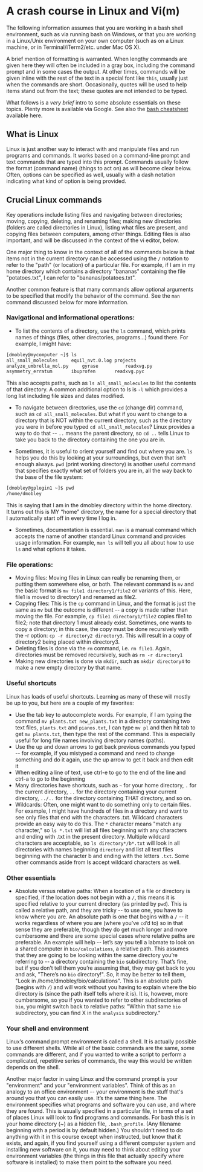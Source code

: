 # A crash course in Linux and Vi(m)

The following information assumes that you are working in a bash shell environment, such as via running bash on Windows, or that you are working in a Linux/Unix environment on your own computer (such as on a Linux machine, or in Terminal/iTerm2/etc. under Mac OS X).

A brief mention of formatting is warranted.
When lengthy commands are given here they will often be included in a gray box, including the command prompt and in some cases the output.
At other times, commands will be given inline with the rest of the text in a special font like `this`, usually just when the commands are short.
Occasionally, quotes will be used to help items stand out from the text; these quotes are not intended to be typed.

What follows is a *very brief* intro to some absolute essentials on these topics.
Plenty more is available via Google.
See also the [bash cheatsheet](bash_cheatsheet.jpg) available here.

## What is Linux

Linux is just another way to interact with and manipulate files and run programs and commands. It works based on a command-line prompt and text commands that are typed into this prompt. Commands usually follow the format (command name) (things to act on) as will become clear below. Often, options can be specified as well, usually with a dash notation indicating what kind of option is being provided.

## Crucial Linux commands
Key operations include listing files and navigating between directories; moving, copying, deleting, and renaming files; making new directories (folders are called directories in Linux), listing what files are present, and copying files between computers, among other things.
Editing files is also important, and will be discussed in the context of the vi editor, below.

One major thing to know in the context of all of the commands below is that items not in the current directory can be accessed using the `/` notation to refer to the "path" (or location) of a particular file.
For example, if I am in my home directory which contains a directory "bananas" containing the file "potatoes.txt", I can refer to "bananas/potatoes.txt".

Another common feature is that many commands allow optional arguments to be specified that modify the behavior of the command.
See the `man` command discussed below for more information.

### Navigational and informational operations:

- To list the contents of a directory, use the `ls` command, which prints names of things (files, other directories, programs...) found there. For example, I might have:
```bash
[dmobley@mycomputer ~]$ ls
all_small_molecules	  	equil_nvt.0.log	projects
analyze_umbrella_mol.py 	gyrase		 	readxvg.py
asymmetry_erratum	  	ibuprofen	 	readxvg.pyc
```
This also accepts paths, such as `ls all_small_molecules` to list the contents of that directory.
A common additional option to ls is `-l` which provides a long list including file sizes and dates modified.

- To navigate between directories, use the `cd` (change dir) command, such as `cd all_small_molecules`. But what if you want to change to a directory that is NOT within the current directory, such as the directory you were in before you typed `cd all_small_molecules`? Linux provides a way to do that -- `..` means the parent directory, so `cd ..` tells Linux to take you back to the directory containing the one you are in.

- Sometimes, it is useful to orient yourself and find out where you are. `ls` helps you do this by looking at your surroundings, but even that isn’t enough always. `pwd` (print working directory) is another useful command that specifies exactly what set of folders you are in, all the way back to the base of the file system:
```bash
[dmobley@gplogin1 ~]$ pwd
/home/dmobley
```
This is saying that I am in the dmobley directory within the home directory. It turns out this is MY “home” directory, the name for a special directory that I automatically start off in every time I log in.

- Sometimes, documentation is essential. `man` is a manual command which accepts the name of another standard Linux command and provides usage information. For example, `man ls` will tell you all about how to use `ls` and what options it takes.

### File operations:

- Moving files: Moving files in Linux can really be renaming them, or putting them somewhere else, or both. The relevant command is `mv` and the basic format is `mv file1 directory1/file2` or variants of this. Here, file1 is moved to directory1 and renamed as file2.
- Copying files: This is the `cp` command in Linux, and the format is just the same as `mv` but the outcome is different -- a copy is made rather than moving the file. For example, `cp file1 directory1/file2` copies file1 to file2; note that directory 1 must already exist. Sometimes, one wants to copy a directory; in this case, the copy must be done recursively with the -r option: `cp -r directory2 directory3`. This will result in a copy of directory2 being placed within directory3.
- Deleting files is done via the `rm` command, i.e. `rm file1`. Again, directories must be removed recursively, such as `rm -r directory1`
- Making new directories is done via `mkdir`, such as `mkdir directory4` to make a new empty directory by that name.

### Useful shortcuts

Linux has loads of useful shortcuts. Learning as many of these will mostly be up to you, but here are a couple of my favorites:
- Use the tab key to autocomplete words. For example, if I am typing the command `mv plants.txt new_plants.txt` in a directory containing two text files, `plants.txt` and `pianos.txt`, I can type `mv pl` and then hit tab to get `mv plants.txt`, then type the rest of the command. This is especially useful for long file names involving directory names (paths).
- Use the up and down arrows to get back previous commands you typed -- for example, if you mistyped a command and need to change something and do it again, use the up arrow to get it back and then edit it
- When editing a line of text, use ctrl-e to go to the end of the line and ctrl-a to go to the beginning
- Many directories have shortcuts, such as `~` for your home directory, `.` for the current directory, `..` for the directory containing your current directory, `../..` for the directory containing THAT directory, and so on.
- Wildcards: Often, one might want to do something only to certain files. For example, I might have hundreds of files in a directory and want to see only files that end with the characters .txt. Wildcard characters provide an easy way to do this. The `*` character means "match any character," so `ls *.txt` will list all files beginning with any characters and ending with .txt in the present directory. Multiple wildcard characters are acceptable, so `ls directory*/b*.txt` will look in all directories with names beginning `directory` and list all text files beginning with the character b and ending with the letters `.txt`. Some other commands aside from ls accept wildcard characters as well.

### Other essentials
- Absolute versus relative paths: When a location of a file or directory is specified, if the location does not begin with a `/`, this means it is specified relative to your current directory (as printed by `pwd`). This is called a relative path, and they are tricky -- to use one, you have to know where you are. An absolute path is one that begins with a `/` -- it works regardless of where you are (where you’ve `cd`’d to) so in that sense they are preferable, though they do get much longer and more cumbersome and there are some special cases where relative paths are preferable. An example will help -- let’s say you tell a labmate to look on a shared computer in `bio/calculations`, a relative path. This assumes that they are going to be looking within the same directory you’re referring to -- a directory containing the `bio` subdirectory. That’s fine, but if you don’t tell them you’re assuming that, they may get back to you and ask, "There’s no `bio` directory!". So, it may be better to tell them, "Look in /home/dmobley/bio/calculations". This is an absolute path (begins with `/`) and will work without you having to explain where the bio directory is (since the path itself tells where it is). It is, however, more cumbersome, so you if you wanted to refer to other subdirectories of `bio`, you might switch back to relative paths: "Within that same `bio` subdirectory, you can find X in the `analysis` subdirectory."

### Your shell and environment

Linux’s command prompt environment is called a shell. It is actually possible to use different shells. While all of the basic commands are the same, some commands are different, and if you wanted to write a script to perform a complicated, repetitive series of commands, the way this would be written depends on the shell.

Another major factor in using Linux and the command prompt is your "environment" and your "environment variables". Think of this as an analogy to an office environment -- your environment is the stuff that's around you that you can easily use. It’s the same thing here. The environment specifies what programs and software you can use, and where they are found. This is usually specified in a particular file, in terms of a set of places Linux will look to find programs and commands. For bash this is in your home directory (~) as a hidden file, `.bash_profile`. (Any filename beginning with a period is by default hidden.) You shouldn’t need to do anything with it in this course except when instructed, but know that it exists, and again, if you find yourself using a different computer system and installing new software on it, you may need to think about editing your environment variables (the things in this file that actually specify where software is installed) to make them point to the software you need.
